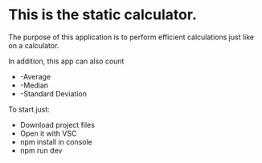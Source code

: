 <h1>This is the static calculator.</h1>

<section>

<p>The purpose of this application is to perform efficient calculations just like on a calculator. </p>

<p>In addition, this app can also count</p>
<ul>
<li>-Average</li>
<li>-Median</li>
<li>-Standard Deviation</li>

</ul>

<p>
To start just:
</p>
<ul>
<li>Download project files</li>
<li>Open it with VSC</li>
<li>npm install in console</li>
<li>npm run dev</li>
</ul>